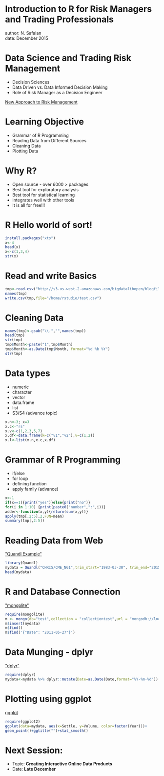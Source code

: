 Introduction to R for Risk Managers and Trading Professionals
========================================================
author: N. Safaian  
date: December 2015 

Data Science and Trading Risk Management
========================================================

- Decision Sciences
- Data Driven vs. Data Informed Decision Making
- Role of Risk Manager as a Decision Engineer

[New Approach to Risk Management](http://bigdatalib.github.io/blogs/energyrisk/)

Learning Objective
========================================================

- Grammar of R Programming
- Reading Data from Different Sources
- Cleaning Data 
- Plotting Data


Why R?
========================================================

- Open source - over 6000 > packages 
- Best tool for exploratory analysis 
- Best tool for statistical learning
- Integrates well with other tools
- It is all for free!!!


R Hello world of sort!
========================================================


```r
install.packages("xts")
x<-4
head(x)
x<-c(1,3,4)
str(x)
```

Read and write Basics
========================================================

```r
tmp<-read.csv("http://s3-us-west-2.amazonaws.com/bigdatalibopen/blogfiles/Net_generation_from_electricity_plants_for_all_sectors_monthly.csv",skip = 4); head(tmp)
names(tmp)
write.csv(tmp,file="/home/rstudio/test.csv")
```

Cleaning Data 
========================================================


```r
names(tmp)<-gsub("\\.","",names(tmp))
head(tmp)
str(tmp)
tmp$Month<-paste("1",tmp$Month)
tmp$Month<-as.Date(tmp$Month, format="%d %b %Y")
str(tmp)
```

Data types 
========================================================
- numeric
- character
- vector
- data.frame
- list
- S3/S4 (advance topic)


```r
x.n<-3; x=3
x.c<-"rs"
x.v<-c(1,2,3,5,7)
x.df<-data.frame(k=c("v1","v2"),v=c(1,2))
x.l<-list(x.n,x.c,x.df)
```

Grammar of R Programming 
========
- if/else
- for loop
- defining function
- apply family (advance)


```r
x<-1
if(x==1){print("yes")}else{print("no")}
for(i in 1:10) {print(paste0("number",":",i))}
adder<-function(x,y){return(sum(x,y))}
apply(tmp[,2:5],2,FUN=mean)
summary(tmp[,2:5])
```

Reading Data from Web
========================================================
["Quandl Example"](http://bigdatalib.github.io/blog/other/2015/10/22/Quandl-Package/)

```r
library(Quandl)
mydata = Quandl("CHRIS/CME_NG1",trim_start="1983-03-30", trim_end="2015-10-20")
head(mydata)
```

R and Database Connection
========================================================

["mongolite"](https://cran.r-project.org/web/packages/mongolite/vignettes/intro.html)


```r
require(mongolite)
m <- mongo(db="test",collection = "collectiontest",url = "mongodb://localhost:27017")
m$insert(mydata)
m$find()
m$find('{"Date": "2011-05-27"}')
```

Data Munging - dplyr 
========================================================

["dplyr"](https://cran.rstudio.com/web/packages/dplyr/vignettes/introduction.html)


```r
require(dplyr)
mydata<-mydata %>% dplyr::mutate(Date=as.Date(Date,format="%Y-%m-%d")) %>% dplyr::arrange(-desc(Date)) %>% dplyr::mutate(Year=lubridate::year(Date)) %>% dplyr::select(Date,Settle,Year,Volume) %>% dplyr::filter(Date > as.Date("2012-01-01","%Y-%m-%d"))
```

Plotting using ggplot
========================================================

[ggplot](http://docs.ggplot2.org/current/)


```r
require(ggplot2)
ggplot(data=mydata, aes(x=Settle, y=Volume, color=factor(Year)))+
geom_point()+ggtitle("")+stat_smooth()
```

Next Session:
========================================================

+ Topic: **Creating Interactive Online Data Products**
+ Date: **Late December**


